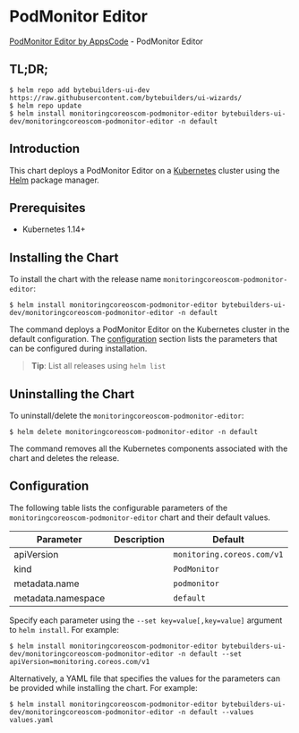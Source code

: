# PodMonitor Editor

[PodMonitor Editor by AppsCode](https://byte.builders) - PodMonitor Editor

## TL;DR;

```console
$ helm repo add bytebuilders-ui-dev https://raw.githubusercontent.com/bytebuilders/ui-wizards/
$ helm repo update
$ helm install monitoringcoreoscom-podmonitor-editor bytebuilders-ui-dev/monitoringcoreoscom-podmonitor-editor -n default
```

## Introduction

This chart deploys a PodMonitor Editor on a [Kubernetes](http://kubernetes.io) cluster using the [Helm](https://helm.sh) package manager.

## Prerequisites

- Kubernetes 1.14+

## Installing the Chart

To install the chart with the release name `monitoringcoreoscom-podmonitor-editor`:

```console
$ helm install monitoringcoreoscom-podmonitor-editor bytebuilders-ui-dev/monitoringcoreoscom-podmonitor-editor -n default
```

The command deploys a PodMonitor Editor on the Kubernetes cluster in the default configuration. The [configuration](#configuration) section lists the parameters that can be configured during installation.

> **Tip**: List all releases using `helm list`

## Uninstalling the Chart

To uninstall/delete the `monitoringcoreoscom-podmonitor-editor`:

```console
$ helm delete monitoringcoreoscom-podmonitor-editor -n default
```

The command removes all the Kubernetes components associated with the chart and deletes the release.

## Configuration

The following table lists the configurable parameters of the `monitoringcoreoscom-podmonitor-editor` chart and their default values.

|     Parameter      | Description |          Default           |
|--------------------|-------------|----------------------------|
| apiVersion         |             | `monitoring.coreos.com/v1` |
| kind               |             | `PodMonitor`               |
| metadata.name      |             | `podmonitor`               |
| metadata.namespace |             | `default`                  |


Specify each parameter using the `--set key=value[,key=value]` argument to `helm install`. For example:

```console
$ helm install monitoringcoreoscom-podmonitor-editor bytebuilders-ui-dev/monitoringcoreoscom-podmonitor-editor -n default --set apiVersion=monitoring.coreos.com/v1
```

Alternatively, a YAML file that specifies the values for the parameters can be provided while
installing the chart. For example:

```console
$ helm install monitoringcoreoscom-podmonitor-editor bytebuilders-ui-dev/monitoringcoreoscom-podmonitor-editor -n default --values values.yaml
```
